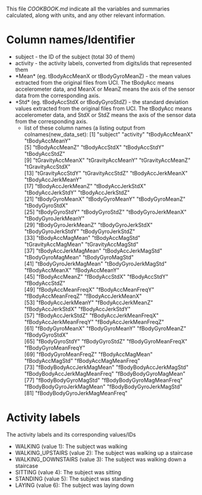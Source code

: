 This file *COOKBOOK.md* indicate all the variables and summaries calculated, along with units, and any other relevant information.

# Column names/Identifier

* subject - the ID of the subject (total 30 of them)
* activity - the activity labels, converted from digits/ids that represented them 
* \*Mean\* (eg. tBodyAccMeanX or tBodyGyroMeanZ) - the mean values extracted from the original files from UCI. The tBodyAcc means accelerometer data, and MeanX or MeanZ means the axis of the sensor data from the corresponding axis.
* \*Std\* (eg. tBodyAccStdX or tBodyGyroStdZ) - the standard deviation values extracted from the original files from UCI. The tBodyAcc means accelerometer data, and StdX or StdZ means the axis of the sensor data from the corresponding axis.
  * list of these column names (a listing output from colnames(new_data_set):
 [1] "subject"                      "activity"                     "tBodyAccMeanX"                "tBodyAccMeanY"               
 [5] "tBodyAccMeanZ"                "tBodyAccStdX"                 "tBodyAccStdY"                 "tBodyAccStdZ"                
 [9] "tGravityAccMeanX"             "tGravityAccMeanY"             "tGravityAccMeanZ"             "tGravityAccStdX"             
[13] "tGravityAccStdY"              "tGravityAccStdZ"              "tBodyAccJerkMeanX"            "tBodyAccJerkMeanY"           
[17] "tBodyAccJerkMeanZ"            "tBodyAccJerkStdX"             "tBodyAccJerkStdY"             "tBodyAccJerkStdZ"            
[21] "tBodyGyroMeanX"               "tBodyGyroMeanY"               "tBodyGyroMeanZ"               "tBodyGyroStdX"               
[25] "tBodyGyroStdY"                "tBodyGyroStdZ"                "tBodyGyroJerkMeanX"           "tBodyGyroJerkMeanY"          
[29] "tBodyGyroJerkMeanZ"           "tBodyGyroJerkStdX"            "tBodyGyroJerkStdY"            "tBodyGyroJerkStdZ"           
[33] "tBodyAccMagMean"              "tBodyAccMagStd"               "tGravityAccMagMean"           "tGravityAccMagStd"           
[37] "tBodyAccJerkMagMean"          "tBodyAccJerkMagStd"           "tBodyGyroMagMean"             "tBodyGyroMagStd"             
[41] "tBodyGyroJerkMagMean"         "tBodyGyroJerkMagStd"          "fBodyAccMeanX"                "fBodyAccMeanY"               
[45] "fBodyAccMeanZ"                "fBodyAccStdX"                 "fBodyAccStdY"                 "fBodyAccStdZ"                
[49] "fBodyAccMeanFreqX"            "fBodyAccMeanFreqY"            "fBodyAccMeanFreqZ"            "fBodyAccJerkMeanX"           
[53] "fBodyAccJerkMeanY"            "fBodyAccJerkMeanZ"            "fBodyAccJerkStdX"             "fBodyAccJerkStdY"            
[57] "fBodyAccJerkStdZ"             "fBodyAccJerkMeanFreqX"        "fBodyAccJerkMeanFreqY"        "fBodyAccJerkMeanFreqZ"       
[61] "fBodyGyroMeanX"               "fBodyGyroMeanY"               "fBodyGyroMeanZ"               "fBodyGyroStdX"               
[65] "fBodyGyroStdY"                "fBodyGyroStdZ"                "fBodyGyroMeanFreqX"           "fBodyGyroMeanFreqY"          
[69] "fBodyGyroMeanFreqZ"           "fBodyAccMagMean"              "fBodyAccMagStd"               "fBodyAccMagMeanFreq"         
[73] "fBodyBodyAccJerkMagMean"      "fBodyBodyAccJerkMagStd"       "fBodyBodyAccJerkMagMeanFreq"  "fBodyBodyGyroMagMean"        
[77] "fBodyBodyGyroMagStd"          "fBodyBodyGyroMagMeanFreq"     "fBodyBodyGyroJerkMagMean"     "fBodyBodyGyroJerkMagStd"     
[81] "fBodyBodyGyroJerkMagMeanFreq"

# Activity labels
The activity labels and its corresponding values/IDs
* WALKING (value 1): The subject was walking 
* WALKING_UPSTAIRS (value 2): The subject was walking up a staircase 
* WALKING_DOWNSTAIRS (value 3): The subject was walking down a staircase
* SITTING (value 4): The subject was sitting
* STANDING (value 5): The subject was standing
* LAYING (value 6): The subject was laying down
